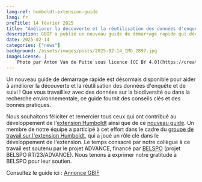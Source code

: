 ```yaml
---
lang-ref: humboldt-extension-guide
lang: fr
preTitle: 14 février 2025
title: "Améliorer la découverte et la réutilisation des données d'enquête et de suivi avec un nouveau guide"
description: GBIF a publié un nouveau guide de démarrage rapide qui décrit les étapes pour utiliser l'extension Humboldt afin d'améliorer et d'enrichir les ensembles de données existants issus d'inventaires écologiques structurés.
date: 2025-02-14
categories: ["news"]
background: /assets/images/posts/2025-02-14_IMG_2897.jpg
imageLicense: |
    Photo par Anton Van de Putte sous licence [CC BY 4.0](https://creativecommons.org/licenses/by/4.0/)
---
```


Un nouveau guide de démarrage rapide est désormais disponible pour aider à améliorer la découverte et la réutilisation des données d'enquête et de suivi ! Que vous travailliez avec des données sur la biodiversité ou dans la recherche environnementale, ce guide fournit des conseils clés et des bonnes pratiques.

Nous souhaitons féliciter et remercier tous ceux qui ont contribué au développement de l'[extension Humboldt](https://eco.tdwg.org/) ainsi que de ce [nouveau guide](https://doi.org/10.35035/doc-7t3p-ve38). Un membre de notre équipe a participé à cet effort dans le cadre du [groupe de travail sur l'extension Humboldt](https://www.tdwg.org/community/osr/humboldt-extension/), qui a joué un rôle clé dans le développement de l'extension. Le temps consacré par notre collègue à ce travail est soutenu par le projet ADVANCE, financé par [BELSPO](https://www.belspo.be/) (projet BELSPO RT/23/ADVANCE). Nous tenons à exprimer notre gratitude à BELSPO pour leur soutien.

Consultez le guide ici : [Annonce GBIF](https://www.gbif.org/news/17fTMFas4AhM3tvzPvp882/enhancing-discovery-and-reuse-of-survey-and-monitoring-data-with-new-guide)

